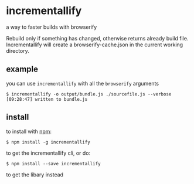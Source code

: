 # incrementallify
a way to faster builds with browserify

Rebuild only if something has changed, otherwise returns already build file.
Incrementallify will create a browserify-cache.json in the current working directory.

## example
you can use `incrementallify` with all the `browserify` arguments

    $ incrementallify -o output/bundle.js ./sourcefile.js --verbose
    [09:28:47] written to bundle.js



## install

to install with [npm](https://npmjs.org):

```
$ npm install -g incrementallify

```

to get the incrementallify cli, or do:

```
$ npm install --save incrementallify

```
to get the libary instead
